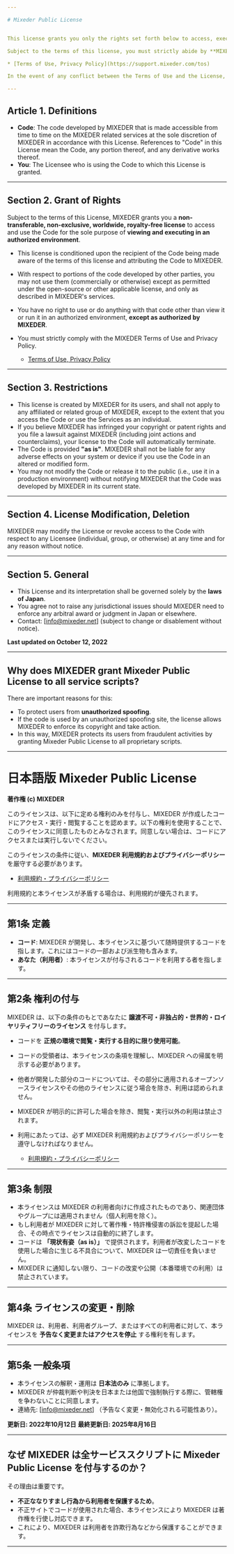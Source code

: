 ```yaml
---

# Mixeder Public License


This license grants you only the rights set forth below to access, execute and view codes which is created by MIXEDER. By using the rights below, you agree to this license. If you do not agree to this license, do not access and execute the code.

Subject to the terms of this license, you must strictly abide by **MIXEDER Terms of Use and Privacy Policy**.

* [Terms of Use, Privacy Policy](https://support.mixeder.com/tos)

In the event of any conflict between the Terms of Use and the License, the Terms of Use shall prevail.

---
```


## Article 1. Definitions

* **Code**: The code developed by MIXEDER that is made accessible from time to time on the MIXEDER related services at the sole discretion of MIXEDER in accordance with this License. References to "Code" in this License mean the Code, any portion thereof, and any derivative works thereof.
* **You**: The Licensee who is using the Code to which this License is granted.

---

## Section 2. Grant of Rights

Subject to the terms of this License, MIXEDER grants you a **non-transferable, non-exclusive, worldwide, royalty-free license** to access and use the Code for the sole purpose of **viewing and executing in an authorized environment**.

* This license is conditioned upon the recipient of the Code being made aware of the terms of this license and attributing the Code to MIXEDER.
* With respect to portions of the code developed by other parties, you may not use them (commercially or otherwise) except as permitted under the open-source or other applicable license, and only as described in MIXEDER's services.
* You have no right to use or do anything with that code other than view it or run it in an authorized environment, **except as authorized by MIXEDER**.
* You must strictly comply with the MIXEDER Terms of Use and Privacy Policy.

  * [Terms of Use, Privacy Policy](https://support.mixeder.com/terms)

---

## Section 3. Restrictions

* This license is created by MIXEDER for its users, and shall not apply to any affiliated or related group of MIXEDER, except to the extent that you access the Code or use the Services as an individual.
* If you believe MIXEDER has infringed your copyright or patent rights and you file a lawsuit against MIXEDER (including joint actions and counterclaims), your license to the Code will automatically terminate.
* The Code is provided **"as is"**. MIXEDER shall not be liable for any adverse effects on your system or device if you use the Code in an altered or modified form.
* You may not modify the Code or release it to the public (i.e., use it in a production environment) without notifying MIXEDER that the Code was developed by MIXEDER in its current state.

---

## Section 4. License Modification, Deletion

MIXEDER may modify the License or revoke access to the Code with respect to any Licensee (individual, group, or otherwise) at any time and for any reason without notice.

---

## Section 5. General

* This License and its interpretation shall be governed solely by the **laws of Japan**.
* You agree not to raise any jurisdictional issues should MIXEDER need to enforce any arbitral award or judgment in Japan or elsewhere.
* Contact: \[[info@mixeder.net](mailto:info@mixeder.net)] (subject to change or disablement without notice).

**Last updated on October 12, 2022**

---

## Why does MIXEDER grant Mixeder Public License to all service scripts?

There are important reasons for this:

* To protect users from **unauthorized spoofing**.
* If the code is used by an unauthorized spoofing site, the license allows MIXEDER to enforce its copyright and take action.
* In this way, MIXEDER protects its users from fraudulent activities by granting Mixeder Public License to all proprietary scripts.

---

# 日本語版 Mixeder Public License

**著作権 (c) MIXEDER**

このライセンスは、以下に定める権利のみを付与し、MIXEDER が作成したコードにアクセス・実行・閲覧することを認めます。以下の権利を使用することで、このライセンスに同意したものとみなされます。同意しない場合は、コードにアクセスまたは実行しないでください。

このライセンスの条件に従い、**MIXEDER 利用規約およびプライバシーポリシー**を厳守する必要があります。

* [利用規約・プライバシーポリシー](https://support.mixeder.com/tos)

利用規約と本ライセンスが矛盾する場合は、利用規約が優先されます。

---

## 第1条 定義

* **コード**: MIXEDER が開発し、本ライセンスに基づいて随時提供するコードを指します。これにはコードの一部および派生物も含みます。
* **あなた（利用者）**: 本ライセンスが付与されるコードを利用する者を指します。

---

## 第2条 権利の付与

MIXEDER は、以下の条件のもとであなたに **譲渡不可・非独占的・世界的・ロイヤリティフリーのライセンス** を付与します。

* コードを **正規の環境で閲覧・実行する目的に限り使用可能**。
* コードの受領者は、本ライセンスの条項を理解し、MIXEDER への帰属を明示する必要があります。
* 他者が開発した部分のコードについては、その部分に適用されるオープンソースライセンスやその他のライセンスに従う場合を除き、利用は認められません。
* MIXEDER が明示的に許可した場合を除き、閲覧・実行以外の利用は禁止されます。
* 利用にあたっては、必ず MIXEDER 利用規約およびプライバシーポリシーを遵守しなければなりません。

  * [利用規約・プライバシーポリシー](https://support.mixeder.com/terms)

---

## 第3条 制限

* 本ライセンスは MIXEDER の利用者向けに作成されたものであり、関連団体やグループには適用されません（個人利用を除く）。
* もし利用者が MIXEDER に対して著作権・特許権侵害の訴訟を提起した場合、その時点でライセンスは自動的に終了します。
* コードは **「現状有姿（as is）」** で提供されます。利用者が改変したコードを使用した場合に生じる不具合について、MIXEDER は一切責任を負いません。
* MIXEDER に通知しない限り、コードの改変や公開（本番環境での利用）は禁止されています。

---

## 第4条 ライセンスの変更・削除

MIXEDER は、利用者、利用者グループ、またはすべての利用者に対して、本ライセンスを **予告なく変更またはアクセスを停止** する権利を有します。

---

## 第5条 一般条項

* 本ライセンスの解釈・運用は **日本法のみ** に準拠します。
* MIXEDER が仲裁判断や判決を日本または他国で強制執行する際に、管轄権を争わないことに同意します。
* 連絡先: \[[info@mixeder.net](mailto:info@mixeder.net)] （予告なく変更・無効化される可能性あり）。

**更新日: 2022年10月12日**
**最終更新日: 2025年8月16日**

---

## なぜ MIXEDER は全サービススクリプトに Mixeder Public License を付与するのか？

その理由は重要です。

* **不正ななりすまし行為から利用者を保護するため**。
* 不正サイトでコードが使用された場合、本ライセンスにより MIXEDER は著作権を行使し対応できます。
* これにより、MIXEDER は利用者を詐欺行為などから保護することができます。

---

